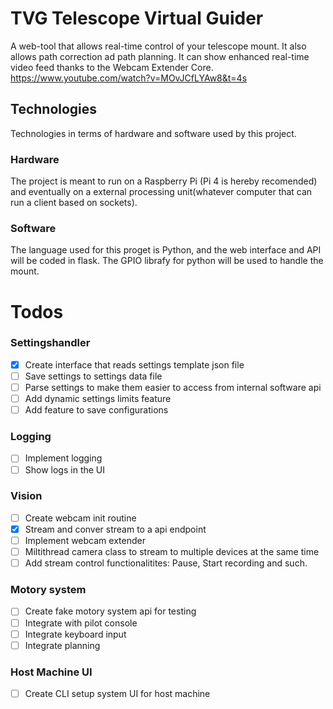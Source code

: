 # TVG Telescope Virtual Guider

A web-tool that allows real-time control of your telescope mount. It also allows path correction ad path planning.
It can show enhanced real-time video feed thanks to the Webcam Extender Core. https://www.youtube.com/watch?v=MOvJCfLYAw8&t=4s

## Technologies
Technologies in terms of hardware and software used by this project.

### Hardware

The project is meant to run on a Raspberry Pi (Pi 4 is hereby recomended) and eventually on a external processing unit(whatever computer that can run a client based on sockets).

### Software

The language used for this proget is Python, and the web interface and API will be coded in flask. 
The GPIO librafy for python will be used to handle the mount.


# Todos

### Settingshandler
- [x] Create interface that reads settings template json file
- [ ] Save settings to settings data file
- [ ] Parse settings to make them easier to access from internal software api
- [ ] Add dynamic settings limits feature
- [ ] Add feature to save configurations

### Logging
- [ ] Implement logging
- [ ] Show logs in the UI

### Vision
- [ ] Create webcam init routine
- [x] Stream and conver stream to a api endpoint
- [ ] Implement webcam extender
- [ ] Miltithread camera class to stream to multiple devices at the same time
- [ ] Add stream control functionalitites: Pause, Start recording and such.

### Motory system
- [ ] Create fake motory system api for testing
- [ ] Integrate with pilot console
- [ ] Integrate keyboard input
- [ ] Integrate planning

### Host Machine UI
- [ ] Create CLI setup system UI for host machine
